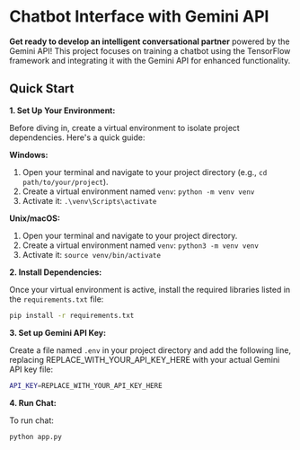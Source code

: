 #  Chatbot Interface with Gemini API

**Get ready to develop an intelligent conversational partner** powered by the Gemini API! This project focuses on training a chatbot using the TensorFlow framework and integrating it with the Gemini API for enhanced functionality.

##  Quick Start

**1. Set Up Your Environment:**

Before diving in, create a virtual environment to isolate project dependencies. Here's a quick guide:

**Windows:**

1. Open your terminal and navigate to your project directory (e.g., `cd path/to/your/project`).
2. Create a virtual environment named `venv`: `python -m venv venv`
3. Activate it: `.\venv\Scripts\activate`

**Unix/macOS:**

1. Open your terminal and navigate to your project directory.
2. Create a virtual environment named `venv`: `python3 -m venv venv`
3. Activate it: `source venv/bin/activate`

**2. Install Dependencies:**

Once your virtual environment is active, install the required libraries listed in the `requirements.txt` file:

```bash
pip install -r requirements.txt
```
**3. Set up Gemini API Key:**

Create a file named `.env` in your project directory and add the following line, replacing REPLACE_WITH_YOUR_API_KEY_HERE with your actual Gemini API key  file:

```bash
API_KEY=REPLACE_WITH_YOUR_API_KEY_HERE

```

**4. Run Chat:**

To run chat:

```bash
python app.py

